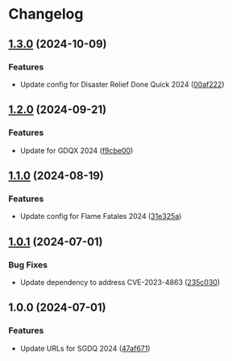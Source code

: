 # Changelog

## [1.3.0](https://github.com/dsdude123/DivoomDoneQuick/compare/v1.2.0...v1.3.0) (2024-10-09)


### Features

* Update config for Disaster Relief Done Quick 2024 ([00af222](https://github.com/dsdude123/DivoomDoneQuick/commit/00af2228b48494b0344a1a5a3c680257b811f52d))

## [1.2.0](https://github.com/dsdude123/DivoomDoneQuick/compare/v1.1.0...v1.2.0) (2024-09-21)


### Features

* Update for GDQX 2024 ([f9cbe00](https://github.com/dsdude123/DivoomDoneQuick/commit/f9cbe00bed4d039c7794c8f0e53c156865664cac))

## [1.1.0](https://github.com/dsdude123/DivoomDoneQuick/compare/v1.0.1...v1.1.0) (2024-08-19)


### Features

* Update config for Flame Fatales 2024 ([31e325a](https://github.com/dsdude123/DivoomDoneQuick/commit/31e325a01bc625824a060e00bd10ca530d90cd3d))

## [1.0.1](https://github.com/dsdude123/DivoomDoneQuick/compare/v1.0.0...v1.0.1) (2024-07-01)


### Bug Fixes

* Update dependency to address CVE-2023-4863 ([235c030](https://github.com/dsdude123/DivoomDoneQuick/commit/235c0309d440cbf3adf37c560307799c82f39b56))

## 1.0.0 (2024-07-01)


### Features

* Update URLs for SGDQ 2024 ([47af671](https://github.com/dsdude123/DivoomDoneQuick/commit/47af671ec4ecda0b1d25a88dedc7da85abeaa68c))
